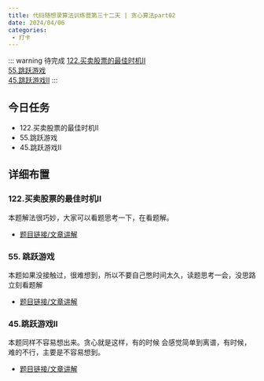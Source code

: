 ```yaml
---
title: 代码随想录算法训练营第三十二天 | 贪心算法part02
date: 2024/04/06
categories:
 - 打卡
---
```

::: warning 待完成
[122.买卖股票的最佳时机II](/blogs/algorithm/leetcode122.md)<br/>
[55.跳跃游戏](/blogs/algorithm/leetcode55.md)<br/>
[45.跳跃游戏II](/blogs/algorithm/leetcode45.md)
:::

## 今日任务
- 122.买卖股票的最佳时机II 
- 55.跳跃游戏 
- 45.跳跃游戏II 

## 详细布置 
### 122.买卖股票的最佳时机II  
本题解法很巧妙，大家可以看题思考一下，在看题解。 

- [题目链接/文章讲解](https://programmercarl.com/0122.%E4%B9%B0%E5%8D%96%E8%82%A1%E7%A5%A8%E7%9A%84%E6%9C%80%E4%BD%B3%E6%97%B6%E6%9C%BAII.html)  

### 55. 跳跃游戏
本题如果没接触过，很难想到，所以不要自己憋时间太久，读题思考一会，没思路立刻看题解 

- [题目链接/文章讲解](https://programmercarl.com/0055.%E8%B7%B3%E8%B7%83%E6%B8%B8%E6%88%8F.html)  

### 45.跳跃游戏II
本题同样不容易想出来。贪心就是这样，有的时候 会感觉简单到离谱，有时候，难的不行，主要是不容易想到。

- [题目链接/文章讲解](https://programmercarl.com/0045.%E8%B7%B3%E8%B7%83%E6%B8%B8%E6%88%8FII.html)
